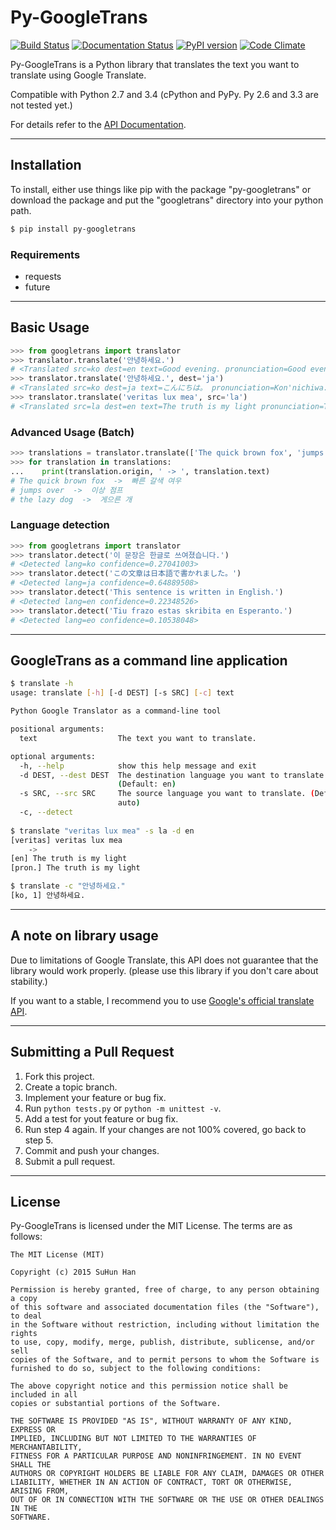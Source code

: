 # Py-GoogleTrans

[![Build Status](https://travis-ci.org/ssut/py-googletrans.svg?branch=master)](https://travis-ci.org/ssut/py-googletrans)
[![Documentation Status](https://readthedocs.org/projects/py-googletrans/badge/?version=latest)](https://readthedocs.org/projects/py-googletrans/?badge=latest)
[![PyPI version](https://badge.fury.io/py/py-googletrans.svg)](http://badge.fury.io/py/py-googletrans)
[![Code Climate](https://codeclimate.com/github/ssut/py-googletrans/badges/gpa.svg)](https://codeclimate.com/github/ssut/py-googletrans)

Py-GoogleTrans is a Python library that translates the text you want to translate using Google Translate.

Compatible with Python 2.7 and 3.4 (cPython and PyPy. Py 2.6 and 3.3 are not tested yet.)

For details refer to the [API Documentation](https://py-googletrans.readthedocs.org/en/latest/googletrans.html).

---

## Installation

To install, either use things like pip with the package "py-googletrans" or download the package and put the "googletrans" directory into your python path.

```bash
$ pip install py-googletrans
```

### Requirements

- requests
- future

---

## Basic Usage

```python
>>> from googletrans import translator
>>> translator.translate('안녕하세요.')
# <Translated src=ko dest=en text=Good evening. pronunciation=Good evening.>
>>> translator.translate('안녕하세요.', dest='ja')
# <Translated src=ko dest=ja text=こんにちは。 pronunciation=Kon'nichiwa.>
>>> translator.translate('veritas lux mea', src='la')
# <Translated src=la dest=en text=The truth is my light pronunciation=The truth is my light>
```

### Advanced Usage (Batch)

```python
>>> translations = translator.translate(['The quick brown fox', 'jumps over', 'the lazy dog'], dest='ko')
>>> for translation in translations:
...    print(translation.origin, ' -> ', translation.text)
# The quick brown fox  ->  빠른 갈색 여우
# jumps over  ->  이상 점프
# the lazy dog  ->  게으른 개
```

### Language detection

```python
>>> from googletrans import translator
>>> translator.detect('이 문장은 한글로 쓰여졌습니다.')
# <Detected lang=ko confidence=0.27041003>
>>> translator.detect('この文章は日本語で書かれました。')
# <Detected lang=ja confidence=0.64889508>
>>> translator.detect('This sentence is written in English.')
# <Detected lang=en confidence=0.22348526>
>>> translator.detect('Tiu frazo estas skribita en Esperanto.')
# <Detected lang=eo confidence=0.10538048>
```

---

## GoogleTrans as a command line application

```bash
$ translate -h
usage: translate [-h] [-d DEST] [-s SRC] [-c] text

Python Google Translator as a command-line tool

positional arguments:
  text                  The text you want to translate.

optional arguments:
  -h, --help            show this help message and exit
  -d DEST, --dest DEST  The destination language you want to translate.
                        (Default: en)
  -s SRC, --src SRC     The source language you want to translate. (Default:
                        auto)
  -c, --detect
  
$ translate "veritas lux mea" -s la -d en
[veritas] veritas lux mea
    ->
[en] The truth is my light
[pron.] The truth is my light

$ translate -c "안녕하세요."
[ko, 1] 안녕하세요.
```


---

## A note on library usage

Due to limitations of Google Translate, this API does not guarantee that the library would work properly. (please use this library if you don't care about stability.)

If you want to a stable, I recommend you to use [Google's official translate API](https://cloud.google.com/translate/docs).

---

## Submitting a Pull Request

1. Fork this project.
2. Create a topic branch.
3. Implement your feature or bug fix.
4. Run `python tests.py` or `python -m unittest -v`.
5. Add a test for yout feature or bug fix.
6. Run step 4 again. If your changes are not 100% covered, go back to step 5.
7. Commit and push your changes.
8. Submit a pull request.

---

## License

Py-GoogleTrans is licensed under the MIT License. The terms are as follows:

```
The MIT License (MIT)

Copyright (c) 2015 SuHun Han

Permission is hereby granted, free of charge, to any person obtaining a copy
of this software and associated documentation files (the "Software"), to deal
in the Software without restriction, including without limitation the rights
to use, copy, modify, merge, publish, distribute, sublicense, and/or sell
copies of the Software, and to permit persons to whom the Software is
furnished to do so, subject to the following conditions:

The above copyright notice and this permission notice shall be included in all
copies or substantial portions of the Software.

THE SOFTWARE IS PROVIDED "AS IS", WITHOUT WARRANTY OF ANY KIND, EXPRESS OR
IMPLIED, INCLUDING BUT NOT LIMITED TO THE WARRANTIES OF MERCHANTABILITY,
FITNESS FOR A PARTICULAR PURPOSE AND NONINFRINGEMENT. IN NO EVENT SHALL THE
AUTHORS OR COPYRIGHT HOLDERS BE LIABLE FOR ANY CLAIM, DAMAGES OR OTHER
LIABILITY, WHETHER IN AN ACTION OF CONTRACT, TORT OR OTHERWISE, ARISING FROM,
OUT OF OR IN CONNECTION WITH THE SOFTWARE OR THE USE OR OTHER DEALINGS IN THE
SOFTWARE.
```